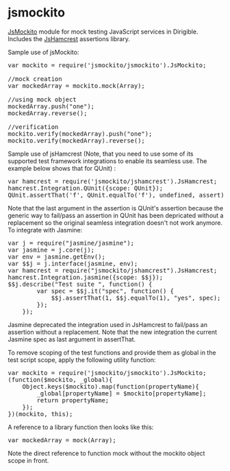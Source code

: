 # jsmockito
[JsMockito](http://jsmockito.org/) module for mock testing JavaScript services in Dirigible. Includes the [JsHamcrest](http://danielfm.github.com/jshamcrest/) assertions library.

Sample use of jsMockito:
<pre>
var mockito = require('jsmockito/jsmockito').JsMockito;

//mock creation
var mockedArray = mockito.mock(Array);

//using mock object
mockedArray.push("one");
mockedArray.reverse();

//verification
mockito.verify(mockedArray).push("one");
mockito.verify(mockedArray).reverse();
</pre>

Sample use of jsHamcrest (Note, that you need to use some of its supported test framework integrations to enable its seamless use. The example below shows that for QUnit) :
<pre>
var hamcrest = require('jsmockito/jshamcrest').JsHamcrest;
hamcrest.Integration.QUnit({scope: QUnit});
QUnit.assertThat('f', QUnit.equalTo('f'), undefined, assert);
</pre>
Note that the last argument in the assertion is QUnit's assertion because the generic way to fail/pass an assertion in QUnit has been depricated without a replacement so the original seamless integration doesn't not work anymore.
To integrate with Jasmine:
<pre>
var j = require("jasmine/jasmine");
var jasmine = j.core(j);
var env = jasmine.getEnv();
var $$j = j.interface(jasmine, env);
var hamcrest = require("jsmockito/jshamcrest").JsHamcrest;
hamcrest.Integration.jasmine({scope: $$j});
$$j.describe("Test suite ", function() {
		var spec = $$j.it("spec", function() {
			$$j.assertThat(1, $$j.equalTo(1), "yes", spec);
		});
	});
</pre>
Jasmine deprecated the integration used in JsHamcrest to fail/pass an assertion without a replacement. Note that the new integration the current Jasmine spec as last argument in assertThat.

To remove scoping of the test functions and provide them as global in the test script scope, apply the following utility function:
<pre>
var mockito = require('jsmockito/jsmockito').JsMockito;
(function($mockito, _global){
	Object.keys($mockito).map(function(propertyName){
		_global[propertyName] = $mockito[propertyName];
		return propertyName;
	});
})(mockito, this);
</pre>
A reference to a library function then looks like this:
<pre>
var mockedArray = mock(Array);
</pre>
Note the direct reference to function mock without the mockito object scope in front.
